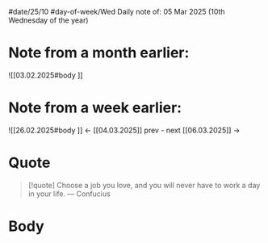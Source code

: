
#date/25/10
#day-of-week/Wed
Daily note of: 05 Mar 2025 (10th Wednesday of the year)

# Note from a month earlier:
![[03.02.2025#body ]]

# Note from a week earlier:
![[26.02.2025#body ]]
 <- [[04.03.2025]] prev - next [[06.03.2025]] ->
# Quote

> [!quote] Choose a job you love, and you will never have to work a day in your life.
> — Confucius
# Body

